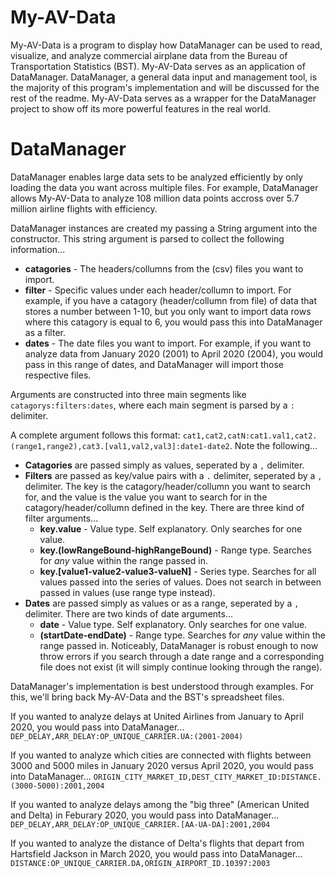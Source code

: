 # My-AV-Data
My-AV-Data is a program to display how DataManager can be used to read, visualize, and analyze commercial airplane data from the Bureau of Transportation Statistics (BST). My-AV-Data serves as an application of DataManager. DataManager, a general data input and management tool, is the majority of this program's implementation and will be discussed for the rest of the readme. My-AV-Data serves as a wrapper for the DataManager project to show off its more powerful features in the real world.

# DataManager
DataManager enables large data sets to be analyzed efficiently by only loading the data you want across multiple files. For example, DataManager allows My-AV-Data to analyze 108 million data points accross over 5.7 million airline flights with efficiency. 

DataManager instances are created my passing a String argument into the constructor. This string argument is parsed to collect the following information...

* **catagories** - The headers/collumns from the (csv) files you want to import. 
* **filter** - Specific values under each header/collumn to import. For example, if you have a catagory (header/collumn from file) of data that stores a number between 1-10, but you only want to import data rows where this catagory is equal to 6, you would pass this into DataManager as a filter.
* **dates** - The date files you want to import. For example, if you want to analyze data from January 2020 (2001) to April 2020 (2004), you would pass in this range of dates, and DataManager will import those respective files. 

Arguments are constructed into three main segments like ```catagorys:filters:dates```, where each main segment is parsed by a ```:``` delimiter. 

A complete argument follows this format: ```cat1,cat2,catN:cat1.val1,cat2.(range1,range2),cat3.[val1,val2,val3]:date1-date2```. Note the following...

* **Catagories** are passed simply as values, seperated by a ```,``` delimiter. 
* **Filters** are passed as key/value pairs with a ```.``` delimiter, seperated by a ```,``` delimiter. The key is the catagory/header/collumn you want to search for, and the value is the value you want to search for in the catagory/header/collumn defined in the key. There are three kind of filter arguments...
	* **key.value** - Value type. Self explanatory. Only searches for one value.
	* **key.(lowRangeBound-highRangeBound)** - Range type. Searches for *any* value within the range passed in.
	* **key.[value1-value2-value3-valueN]** - Series type. Searches for all values passed into the series of values. Does not search in between passed in values (use range type instead).
* **Dates** are passed simply as values or as a range, seperated by a ```,``` delimiter. There are two kinds of date arguments...
	* **date** - Value type. Self explanatory. Only searches for one value.
	* **(startDate-endDate)** - Range type. Searches for *any* value within the range passed in. Noticeably, DataManager is robust enough to now throw errors if you search through a date range and a corresponding file does not exist (it will simply continue looking through the range). 

DataManager's implementation is best understood through examples. For this, we'll bring back My-AV-Data and the BST's spreadsheet files.

If you wanted to analyze delays at United Airlines from January to April 2020, you would pass into DataManager...
```DEP_DELAY,ARR_DELAY:OP_UNIQUE_CARRIER.UA:(2001-2004)```

If you wanted to analyze which cities are connected with flights between 3000 and 5000 miles in January 2020 versus April 2020, you would pass into DataManager...
```ORIGIN_CITY_MARKET_ID,DEST_CITY_MARKET_ID:DISTANCE.(3000-5000):2001,2004```

If you wanted to analyze delays among the "big three" (American United and Delta) in Feburary 2020, you would pass into DataManager...
```DEP_DELAY,ARR_DELAY:OP_UNIQUE_CARRIER.[AA-UA-DA]:2001,2004```

If you wanted to analyze the distance of Delta's flights that depart from Hartsfield Jackson in March 2020, you would pass into DataManager...
```DISTANCE:OP_UNIQUE_CARRIER.DA,ORIGIN_AIRPORT_ID.10397:2003```
